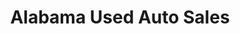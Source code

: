 ---
title: "Alabama Used Auto Sales"
url: /hazel-green/alabama-used-auto-sales/
shop: Autowerkstatt
---